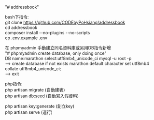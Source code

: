 "# addressbook"

bash下指令:<br/>
git clone https://github.com/CODEbyPoHsiang/addressbook<br/>
cd addressbook<br/> 
composer install --no-plugins --no-scripts<br/>
cp .env.example .env<br/>


在 phpmyadmin 手動建立同名資料庫或另用DB指令新增<br/>
"# phpmyadmin create database, only doing once" <br/>
DB name:marathon select:utf8mb4_unicode_ci mysql -u root -p <br/>
--> create database if not exists marathon default character set utf8mb4 collate utf8mb4_unicode_ci; <br/>
--> exit<br/>

php指令:<br/>
php artisan migrate (自動建表)<br/> 
php artisan db:seed (自動寫入假資料)<br/>

php artisan key:generate (創立key) <br/>
php artisan serve (運行)<br/>
